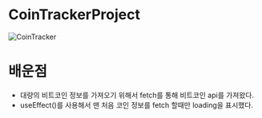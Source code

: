# CoinTrackerProject

![CoinTracker](https://user-images.githubusercontent.com/79510152/147730669-27bbcf2b-1df3-4124-ada8-f776214d4f18.gif)


# 배운점
- 대량의 비트코인 정보를 가져오기 위해서 fetch를 통해 비트코인 api를 가져왔다.
- useEffect()를 사용해서 맨 처음 코인 정보를 fetch 할때만 loading을 표시했다.
